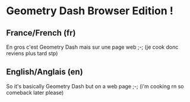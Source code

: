 # Geometry Dash Browser Edition !

## France/French (fr)

En gros c'est Geometry Dash mais sur une page web ;-;
(je cook donc reviens plus tard stp)

## English/Anglais (en)

So it's basically Geometry Dash but on a web page ;-;
(i'm cooking rn so comeback later please)
